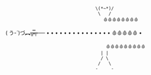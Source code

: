                                       \(*~*)/
                                       \   /
                                         🩸🩸🩸🩸🩸🩸🩸🩸
  
 ( う-´)づ︻╦̵̵̿╤──  • • • • • • • • • • • • • • •   🩸🩸🩸🩸🩸                                                •
    
                                          🩸🩸🩸🩸🩸🩸🩸🩸🩸
                                        | |
                                        / \
                                       /   \
                                      -     -
